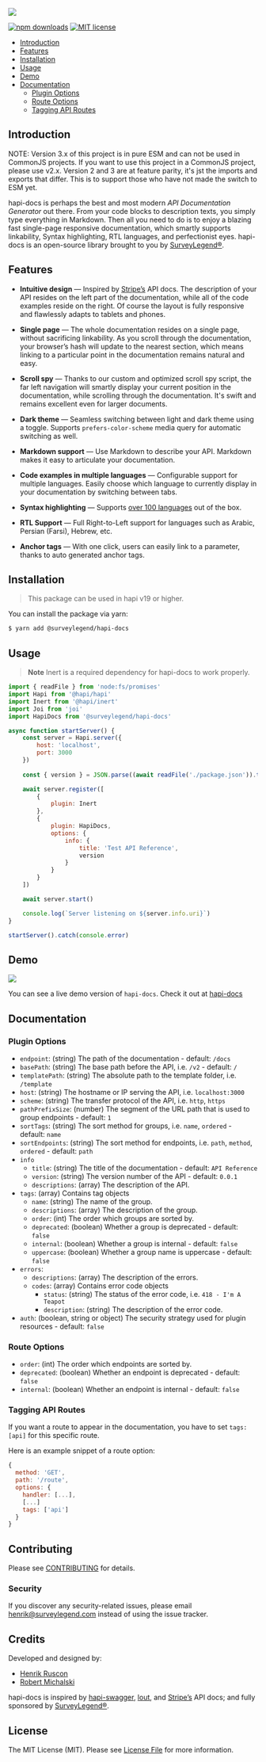 ![](https://user-images.githubusercontent.com/35954987/51039371-7522f580-15b5-11e9-8a73-1951f5eebc98.png)

[![npm downloads](https://img.shields.io/npm/dm/@surveylegend/hapi-docs.svg?style=flat-square)](https://www.npmjs.com/package/@surveylegend/hapi-docs)
[![MIT license](http://img.shields.io/badge/license-MIT-blue.svg?style=flat-square)](https://raw.github.com/glennjones/microformat-shic/master/license.txt)

-   [Introduction](#Introduction)
-   [Features](#features)
-   [Installation](#installation)
-   [Usage](#usage)
-   [Demo](#demo)
-   [Documentation](#documentation)
    -   [Plugin Options](#plugin-options)
    -   [Route Options](#route-options)
    -   [Tagging API Routes](#tagging-api-routes)

## Introduction

NOTE: Version 3.x of this project is in pure ESM and can not be used in CommonJS projects.
If you want to use this project in a CommonJS project, please use v2.x.
Version 2 and 3 are at feature parity, it's jst the imports and exports that differ.
This is to support those who have not made the switch to ESM yet.

hapi-docs is perhaps the best and most modern <em>API Documentation Generator</em> out there. From your code blocks to description texts, you simply type everything in Markdown. Then all you need to do is to enjoy a blazing fast single-page responsive documentation, which smartly supports linkability, Syntax highlighting, RTL languages, and perfectionist eyes. hapi-docs is an open-source library brought to you by [SurveyLegend®](https://www.surveylegend.com/).

## Features

-   **Intuitive design** — Inspired by [Stripe’s](https://stripe.com/docs/api) API docs. The description of your API resides on the left part of the documentation, while all of the code examples reside on the right. Of course the layout is fully responsive and flawlessly adapts to tablets and phones.

-   **Single page** — The whole documentation resides on a single page, without sacrificing linkability. As you scroll through the documentation, your browser’s hash will update to the nearest section, which means linking to a particular point in the documentation remains natural and easy.

-   **Scroll spy** — Thanks to our custom and optimized scroll spy script, the far left navigation will smartly display your current position in the documentation, while scrolling through the documentation. It's swift and remains excellent even for larger documents.

-   **Dark theme** — Seamless switching between light and dark theme using a toggle. Supports `prefers-color-scheme` media query for automatic switching as well.

-   **Markdown support** — Use Markdown to describe your API. Markdown makes it easy to articulate your documentation.

-   **Code examples in multiple languages** — Configurable support for multiple languages. Easily choose which language to currently display in your documentation by switching between tabs.

-   **Syntax highlighting** — Supports [over 100 languages](https://prismjs.com/#languages-list) out of the box.

-   **RTL Support** — Full Right-to-Left support for languages such as Arabic, Persian (Farsi), Hebrew, etc.

-   **Anchor tags** — With one click, users can easily link to a parameter, thanks to auto generated anchor tags.

## Installation

> This package can be used in hapi v19 or higher.

You can install the package via yarn:

```bash
$ yarn add @surveylegend/hapi-docs
```

## Usage

> **Note**
> Inert is a required dependency for hapi-docs to work properly.

```javascript
import { readFile } from 'node:fs/promises'
import Hapi from '@hapi/hapi'
import Inert from '@hapi/inert'
import Joi from 'joi'
import HapiDocs from '@surveylegend/hapi-docs'

async function startServer() {
    const server = Hapi.server({
        host: 'localhost',
        port: 3000
    })
    
    const { version } = JSON.parse((await readFile('./package.json')).toString())

    await server.register([
        {
            plugin: Inert
        },
        {
            plugin: HapiDocs,
            options: {
                info: {
                    title: 'Test API Reference',
                    version
                }
            }
        }
    ])

    await server.start()

    console.log(`Server listening on ${server.info.uri}`)
}

startServer().catch(console.error)
```

## Demo

![](https://user-images.githubusercontent.com/1430576/51147085-3d3bdc80-1859-11e9-8acb-daf5f52fcab4.png)

You can see a live demo version of `hapi-docs`. Check it out at [hapi-docs](https://api.surveylegend.com/docs/)

## Documentation

### Plugin Options

-   `endpoint`: (string) The path of the documentation - default: `/docs`
-   `basePath`: (string) The base path before the API, i.e. `/v2` - default: `/`
-   `templatePath`: (string) The absolute path to the template folder, i.e. `/template`
-   `host`: (string) The hostname or IP serving the API, i.e. `localhost:3000`
-   `scheme`: (string) The transfer protocol of the API, i.e. `http`, `https`
-   `pathPrefixSize`: (number) The segment of the URL path that is used to group endpoints - default: `1`
-   `sortTags`: (string) The sort method for groups, i.e. `name`, `ordered` - default: `name`
-   `sortEndpoints`: (string) The sort method for endpoints, i.e. `path`, `method`, `ordered` - default: `path`
-   `info`
    -   `title`: (string) The title of the documentation - default: `API Reference`
    -   `version`: (string) The version number of the API - default: `0.0.1`
    -   `descriptions`: (array) The description of the API.
-   `tags`: (array) Contains tag objects
    -   `name`: (string) The name of the group.
    -   `descriptions`: (array) The description of the group.
    -   `order`: (int) The order which groups are sorted by.
    -   `deprecated`: (boolean) Whether a group is deprecated - default: `false`
    -   `internal`: (boolean) Whether a group is internal - default: `false`
    -   `uppercase`: (boolean) Whether a group name is uppercase - default: `false`
-   `errors`:
    -   `descriptions`: (array) The description of the errors.
    -   `codes`: (array) Contains error code objects
        -   `status`: (string) The status of the error code, i.e. `418 - I'm A Teapot`
        -   `description`: (string) The description of the error code.
-   `auth`: (boolean, string or object) The security strategy used for plugin resources - default: `false`

### Route Options

-   `order`: (int) The order which endpoints are sorted by.
-   `deprecated`: (boolean) Whether an endpoint is deprecated - default: `false`
-   `internal`: (boolean) Whether an endpoint is internal - default: `false`

### Tagging API Routes

If you want a route to appear in the documentation, you have to set `tags: [api]` for this specific route.

Here is an example snippet of a route option:

```javascript
{
  method: 'GET',
  path: '/route',
  options: {
    handler: [...],
    [...]
    tags: ['api']
  }
}
```

## Contributing

Please see [CONTRIBUTING](CONTRIBUTING.md) for details.

### Security

If you discover any security-related issues, please email [henrik@surveylegend.com](mailto:henrik@surveylegend.com) instead of using the issue tracker.

## Credits

Developed and designed by:

-   [Henrik Ruscon](https://github.com/henrikruscon)
-   [Robert Michalski](https://github.com/robman87)

hapi-docs is inspired by [hapi-swagger](https://github.com/glennjones/hapi-swagger), [lout](https://github.com/hapijs/lout), and [Stripe’s](https://stripe.com/docs/api) API docs; and fully sponsored by [SurveyLegend®](https://www.surveylegend.com/).

## License

The MIT License (MIT). Please see [License File](LICENSE) for more information.
